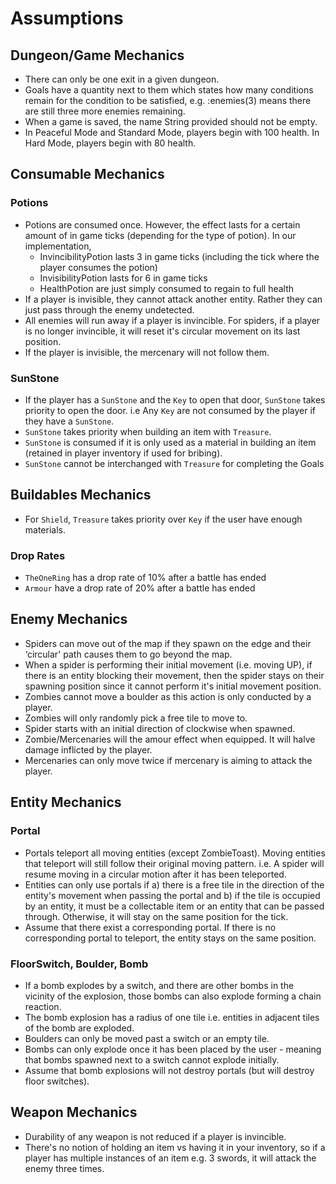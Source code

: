 # Assumptions
## Dungeon/Game Mechanics
* There can only be one exit in a given dungeon.
* Goals have a quantity next to them which states how many conditions remain for the condition to be satisfied, e.g. :enemies(3) means there are still three more enemies remaining.
* When a game is saved, the name String provided should not be empty.
* In Peaceful Mode and Standard Mode, players begin with 100 health. In Hard Mode, players begin with 80 health.

## Consumable Mechanics
### Potions
* Potions are consumed once. However, the effect lasts for a certain amount of in game ticks (depending for the type of potion). In our implementation,
  - InvincibilityPotion lasts 3 in game ticks (including the tick where the player consumes the potion)
  - InvisibilityPotion lasts for 6 in game ticks
  - HealthPotion are just simply consumed to regain to full health
* If a player is invisible, they cannot attack another entity. Rather they can just pass through the enemy undetected.
* All enemies will run away if a player is invincible. For spiders, if a player is no longer invincible, it will reset it's circular movement on its last position.
* If the player is invisible, the mercenary will not follow them.

### SunStone
* If the player has a `SunStone` and the `Key` to open that door, `SunStone` takes priority to open the door. i.e Any `Key` are not consumed by the player if they have a `SunStone`.
* `SunStone` takes priority when building an item with `Treasure`.
* `SunStone` is consumed if it is only used as a material in building an item (retained in player inventory if used for bribing).
* `SunStone` cannot be interchanged with `Treasure` for completing the Goals

## Buildables Mechanics
* For `Shield`, `Treasure` takes priority over `Key` if the user have enough materials.
### Drop Rates
* `TheOneRing` has a drop rate of 10% after a battle has ended
* `Armour` have a drop rate of 20% after a battle has ended
## Enemy Mechanics
* Spiders can move out of the map if they spawn on the edge and their ‘circular' path causes them to go beyond the map.
* When a spider is performing their initial movement (i.e. moving UP), if there is an entity blocking their movement, then the spider stays on their spawning position since it cannot perform it's initial movement position.
* Zombies cannot move a boulder as this action is only conducted by a player.
* Zombies will only randomly pick a free tile to move to.
* Spider starts with an initial direction of clockwise when spawned.
* Zombie/Mercenaries will the amour effect when equipped. It will halve damage inflicted by the player.
* Mercenaries can only move twice if mercenary is aiming to attack the player.
## Entity Mechanics
### Portal
* Portals teleport all moving entities (except ZombieToast). Moving entities that teleport will still follow their original moving pattern. i.e. A spider will resume moving in a circular motion after it has been teleported.
* Entities can only use portals if a) there is a free tile in the direction of the entity's movement when passing the portal and b) if the tile is occupied by an entity, it must be a collectable item or an entity that can be passed through. Otherwise, it will stay on the same position for the tick.
* Assume that there exist a corresponding portal. If there is no corresponding portal to teleport, the entity stays on the same position.

### FloorSwitch, Boulder, Bomb
* If a bomb explodes by a switch, and there are other bombs in the vicinity of the explosion, those bombs can also explode forming a chain reaction.
* The bomb explosion has a radius of one tile i.e. entities in adjacent tiles of the bomb are exploded.
* Boulders can only be moved past a switch or an empty tile.
* Bombs can only explode once it has been placed by the user - meaning that bombs spawned next to a switch cannot explode initially.
* Assume that bomb explosions will not destroy portals (but will destroy floor switches).

## Weapon Mechanics
* Durability of any weapon is not reduced if a player is invincible.
* There's no notion of holding an item vs having it in your inventory, so if a player has multiple instances of an item e.g. 3 swords, it will attack the enemy three times.
